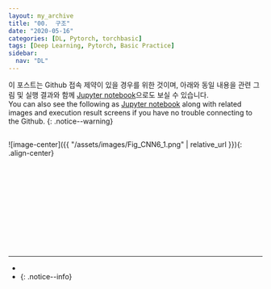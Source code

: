 ```yaml
---
layout: my_archive
title: "00.  구조"
date: "2020-05-16"
categories: [DL, Pytorch, torchbasic]
tags: [Deep Learning, Pytorch, Basic Practice]
sidebar:
  nav: "DL"
---
```


이 포스트는 Github 접속 제약이 있을 경우를 위한 것이며, 아래와 동일 내용을 관련 그림 및 실행 결과와 함께 [Jupyter notebook]()으로도 보실 수 있습니다.  
You can also see the following as [Jupyter notebook]() along with related images and execution result screens if you have no trouble connecting to the Github.
{: .notice--warning}


## 

![image-center]({{ "/assets/images/Fig_CNN6_1.png" | relative_url }}){: .align-center}


```python

```




```python

```





```python

```





```python

```





```python

```





```python

```





```python

```





```python

```





```python

```





```python

```





```python

```





```python

```





```python

```




---
- []()
- []()
{: .notice--info}